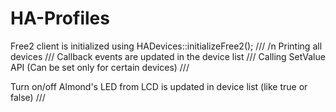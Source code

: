 # HA-Profiles

Free2 client is initialized using HADevices::initializeFree2();  /// /n
Printing all devices                                             ///
Callback events are updated in the device list                   ///
Calling SetValue API (Can be set only for certain devices)       ///

Turn on/off Almond's LED from LCD is updated in device list (like true or false)  ///
